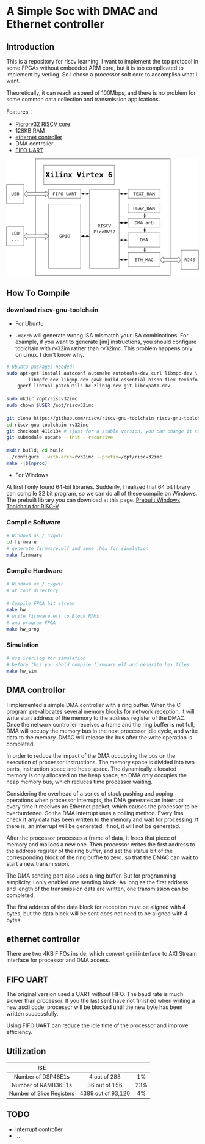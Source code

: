 # A Simple Soc with DMAC and Ethernet controller

## Introduction

This is a repository for riscv learning. I want to implement the tcp protocol in some FPGAs without embedded ARM core, but it is too complicated to implement by verilog. So I chose a processor soft core to accomplish what I want. 

Theoretically, it can reach a speed of 100Mbps, and there is no problem for some common data collection and transmission applications.

Features：

- [Picrorv32 RISCV core](https://github.com/cliffordwolf/picorv32)
- 128KB RAM
- [ethernet controller](https://github.com/alexforencich/verilog-ethernet)
- DMA controller
- [FIFO UART](https://github.com/ptracton/UART_ECHO)

![image](https://github.com/cjhonlyone/Figurebed/raw/master/img/picorv32_xilinx.png)

## How To Compile  

### download riscv-gnu-toolchain

- For Ubuntu

- `-march` will generate wrong ISA mismatch your ISA combinations. For example, if you want to generate [im] instructions,  you should configure toolchain with rv32im rather than rv32imc. This problem happens only on Linux. I don't know why.

```bash
# Ubuntu packages needed:
sudo apt-get install autoconf automake autotools-dev curl libmpc-dev \
        libmpfr-dev libgmp-dev gawk build-essential bison flex texinfo \
    gperf libtool patchutils bc zlib1g-dev git libexpat1-dev

sudo mkdir /opt/riscv32imc
sudo chown $USER /opt/riscv32imc

git clone https://github.com/riscv/riscv-gnu-toolchain riscv-gnu-toolchain-rv32imc
cd riscv-gnu-toolchain-rv32imc
git checkout 411d134 # (just for a stable version, you can change it to a updated one)
git submodule update --init --recursive

mkdir build; cd build
../configure --with-arch=rv32imc --prefix=/opt/riscv32imc
make -j$(nproc)
```

- For Windows

At first I only found 64-bit libraries. Suddenly, I realized that 64 bit library can compile 32 bit program, so we can do all of these compile on Windows. The prebuilt library you can download at this page. [Prebuilt Windows Toolchain for RISC-V](https://gnutoolchains.com/risc-v/)  

### Compile Software  

```bash
# Windows os / cygwin
cd firmware
# generate firmware.elf and some .hex for simulation
make firmware
```

### Compile Hardware  

```bash
# Windows os / cygwin
# at root directory

# Compile FPGA bit stream
make hw
# write firmware.elf to Block RAMs
# and program FPGA
make hw_prog
```

### Simulation

```bash
# use iverilog for simulation
# before this you shold compile firmware.elf and generate hex files
make hw_sim
```

## DMA controllor  

I implemented a simple DMA controller with a ring buffer. When the C program pre-allocates several memory blocks for network reception, it will write start address of the memory to the address register of the DMAC. Once the network controller receives a frame and the ring buffer is not full, DMA will occupy the memory bus in the next processor idle cycle, and write data to the memory. DMAC will release the bus after the write operation is completed.

In order to reduce the impact of the DMA occupying the bus on the execution of processor instructions. The memory space is divided into two parts, instruction space and heap space. The dynamically allocated memory is only allocated on the heap space, so DMA only occupies the heap memory bus, which reduces time processor waiting.

Considering the overhead of a series of stack pushing and poping operations when processor interrupts, the DMA generates an interrupt every time it receives an Ethernet packet, which causes the processor to be overburdened. So the DMA interrupt uses a polling method. Every 1ms check if any data has been written to the memory and wait for processing. If there is, an interrupt will be generated; if not, it will not be generated.

After the processor processes a frame of data, it frees that piece of memory and mallocs a new one. Then processor writes the first address to the address register of the ring buffer, and set the status bit of the corresponding block of the ring buffre to zero. so that the DMAC can wait to start a new transmission.

The DMA sending part also uses a ring buffer. But for programming simplicity, I only enabled one sending block. As long as the first address and length of the transmission data are written, one transmission can be completed.

The first address of the data block for reception must be aligned with 4 bytes, but the data block will be sent does not need to be aligned with 4 bytes.

## ethernet controllor

There are two 4KB FIFOs inside, which convert gmii interface to AXI Stream interface for processor and DMA access.

## FIFO UART

The original version used a UART without FIFO. The baud rate is much slower than processor. If you the last sent have not finished when writing a new ascii code, processor will be blocked until the new byte has been written successfully.

Using FIFO UART can reduce the idle time of the processor and improve efficiency.

## Utilization  

|  ISE    |      |      |
| :----: | :----: | :----: |
|  Number of DSP48E1s     |  4 out of 288    |    1%   |
|  Number of RAMB36E1s   |  36 out of 156    |   23%    |
| Number of Slice Registers  |4389 out of  93,120|4%|

## TODO
- interrupt controller
- ...
